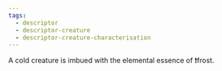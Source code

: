 ```yaml
---
tags:
  - descriptor
  - descriptor-creature
  - descriptor-creature-characterisation
---
```

A cold creature is imbued with the elemental essence of ❗frost.